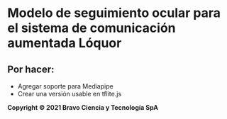 Modelo de seguimiento ocular para el sistema de comunicación aumentada Lóquor
=====

Por hacer:
-----
  * Agregar soporte para Mediapipe
  * Crear una versión usable en tflite.js

**Copyright © 2021 Bravo Ciencia y Tecnología SpA**
